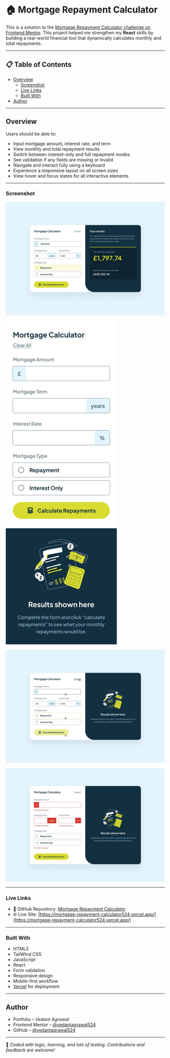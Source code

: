# 🏠 Mortgage Repayment Calculator

This is a solution to the [Mortgage Repayment Calculator challenge on Frontend Mentor](https://www.frontendmentor.io/challenges/mortgage-repayment-calculator-Galx1LXK73). This project helped me strengthen my **React** skills by building a real-world financial tool that dynamically calculates monthly and total repayments.

---

## 📋 Table of Contents

- [Overview](#overview)  
  - [Screenshot](#screenshot)  
  - [Live Links](#live-links)  
  - [Built With](#built-with)  
- [Author](#author)

---

## Overview

Users should be able to:

- Input mortgage amount, interest rate, and term  
- View monthly and total repayment results  
- Switch between interest-only and full repayment modes  
- See validation if any fields are missing or invalid  
- Navigate and interact fully using a keyboard  
- Experience a responsive layout on all screen sizes  
- View hover and focus states for all interactive elements

---

### Screenshot

![Mortgage Calculator - Desktop](./public/design/desktop-design-completed.jpg)

![Mortgage Calculator - Mobile](./public/design/mobile-design-empty.jpg)

![Mortgage Calculator HoverState](./public/design/hover-states.jpg)

![Mortgage Calculator ErrorState](./public/design/error-states.jpg)

---

### Live Links

- 📁 GitHub Repository: [Mortgage Repayment Calculator](https://github.com/vedantagrawal524/mortgage-repayment-calculator)  
- 🌐 Live Site: [https://mortgage-repayment-calculator524.vercel.app/](https://mortgage-repayment-calculator524.vercel.app/)

---

### Built With

- HTML5  
- TailWind CSS  
- JavaScript  
- React  
- Form validation  
- Responsive design  
- Mobile-first workflow  
- [Vercel](https://vercel.com/) for deployment

---

## Author

- Portfolio – _Vedant Agrawal_  
- Frontend Mentor – [@vedantagrawal524](https://www.frontendmentor.io/profile/vedantagrawal524)  
- GitHub – [@vedantagrawal524](https://github.com/vedantagrawal524)

---

📝 _Coded with logic, learning, and lots of testing. Contributions and feedback are welcome!_
